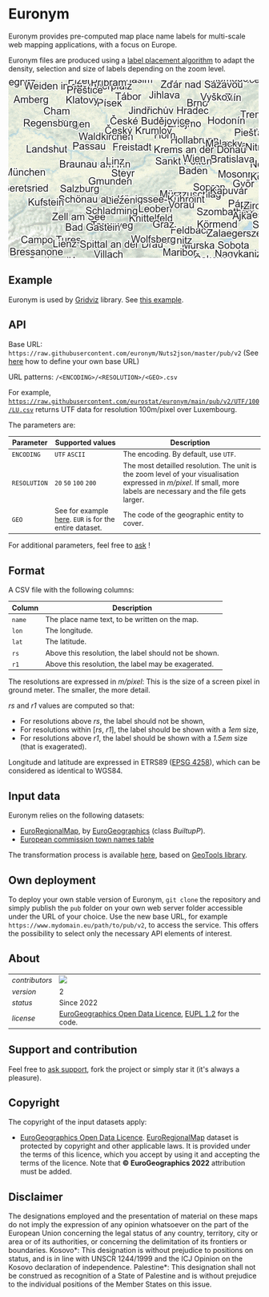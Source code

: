 # Euronym

Euronym provides pre-computed map place name labels for multi-scale web mapping applications, with a focus on Europe.

Euronym files are produced using a [label placement algorithm](https://en.wikipedia.org/wiki/Automatic_label_placement) to adapt the density, selection and size of labels depending on the zoom level.

[![](/docs/overview.gif)](https://eurostat.github.io/gridviz/examples/labels_.html)

## Example

Euronym is used by [Gridviz](https://github.com/eurostat/gridviz/blob/master/docs/reference.md#showing-labels) library. See [this example](https://eurostat.github.io/gridviz/examples/labels_.html).

## API

Base URL: `https://raw.githubusercontent.com/euronym/Nuts2json/master/pub/v2`
(See [here](#own-deployment) how to define your own base URL)

URL patterns:  `/<ENCODING>/<RESOLUTION>/<GEO>.csv`

For example, [`https://raw.githubusercontent.com/eurostat/euronym/main/pub/v2/UTF/100/LU.csv`](https://raw.githubusercontent.com/eurostat/euronym/main/pub/v2/UTF/100/LU.csv) returns UTF data for resolution 100m/pixel over Luxembourg.

The parameters are:

| Parameter | Supported values | Description |
| ------------- | ------------- |-------------|
| `ENCODING` | `UTF` `ASCII` | The encoding. By default, use `UTF`. |
| `RESOLUTION` | `20` `50` `100` `200` | The most detailled resolution. The unit is the zoom level of your visualisation expressed in *m/pixel*. If small, more labels are necessary and the file gets larger. |
| `GEO` | See for example [here](https://github.com/eurostat/euronym/tree/main/pub/v2/UTF/20). `EUR` is for the entire dataset. | The code of the geographic entity to cover. |

For additional parameters, feel free to [ask](https://github.com/eurostat/euronym/issues/new) !

## Format

A CSV file with the following columns:

| Column | Description |
| ------------- | ------------- |
| `name` | The place name text, to be written on the map. |
| `lon` | The longitude.  |
| `lat` | The latitude. |
| `rs` | Above this resolution, the label should not be shown. |
| `r1` | Above this resolution, the label may be exagerated. |

The resolutions are expressed in *m/pixel*: This is the size of a screen pixel in ground meter. The smaller, the more detail.

*rs* and *r1* values are computed so that:
- For resolutions above *rs*, the label should not be shown,
- For resolutions within [*rs*, *r1*], the label should be shown with a *1em* size,
- For resolutions above *r1*, the label should be shown with a *1.5em* size (that is exagerated).

Longitude and latitude are expressed in ETRS89 ([EPSG 4258](https://spatialreference.org/ref/epsg/etrs89/)), which can be considered as identical to WGS84.

## Input data

Euronym relies on the following datasets:

- [EuroRegionalMap](https://eurogeographics.org/maps-for-europe/euroregionalmap/), by [EuroGeographics](https://eurogeographics.org/) (class *BuiltupP*).
- [European commission town names table](https://ec.europa.eu/regional_policy/en/information/maps/urban-centres-towns)

The transformation process is available [here](https://github.com/eurostat/euronym/tree/main/src/), based on [GeoTools library](https://www.geotools.org).

## Own deployment

To deploy your own stable version of Euronym, `git clone` the repository and simply publish the `pub` folder on your own web server folder accessible under the URL of your choice. Use the new base URL, for example `https://www.mydomain.eu/path/to/pub/v2`, to access the service. This offers the possibility to select only the necessary API elements of interest.


## About

| | |
|-|-|
| *contributors* | [<img src="https://github.com/jgaffuri.png" height="40" />](https://github.com/jgaffuri)  |
| *version* | 2 |
| *status* | Since 2022 |
| *license* | [EuroGeographics Open Data Licence](https://www.mapsforeurope.org/licence), [EUPL 1.2](https://github.com/eurostat/Nuts2json/blob/master/LICENSE) for the code. |


## Support and contribution

Feel free to [ask support](https://github.com/eurostat/euronym/issues/new), fork the project or simply star it (it's always a pleasure).


## Copyright

The copyright of the input datasets apply:

- [EuroGeographics Open Data Licence](https://www.mapsforeurope.org/licence). [EuroRegionalMap](https://eurogeographics.org/maps-for-europe/euroregionalmap/) dataset is protected by copyright and other applicable laws. It is provided under the terms of this licence, which you accept by using it and accepting the terms of the licence. Note that **© EuroGeographics 2022** attribution must be added.


## Disclaimer

The designations employed and the presentation of material on these maps do not imply the expression of any opinion whatsoever on the part of the European Union concerning the legal status of any country, territory, city or area or of its authorities, or concerning the delimitation of its frontiers or boundaries. Kosovo*: This designation is without prejudice to positions on status, and is in line with UNSCR 1244/1999 and the ICJ Opinion on the Kosovo declaration of independence. Palestine*: This designation shall not be construed as recognition of a State of Palestine and is without prejudice to the individual positions of the Member States on this issue.
